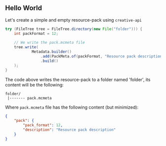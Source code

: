 ## Hello World

Let's create a simple and empty resource-pack using `creative-api`

```java
try (FileTree tree = FileTree.directory(new File("folder"))) {
    int packFormat = 12;
    
    // We write the pack.mcmeta file
    tree.write(
            Metadata.builder()
                .add(PackMeta.of(packFormat, "Resource pack description"))
                .build()
    );
}
```

The code above writes the resource-pack to a folder named 'folder', its content
will be the following:

```
folder/
 |------- pack.mcmeta
```

Where `pack.mcmeta` file has the following content (but minimized):
```json
{
    "pack": {
        "pack_format": 12,
        "description": "Resource pack description"
    }
}
```